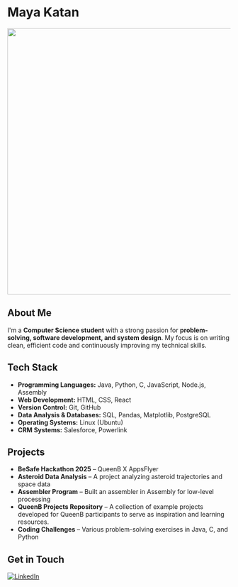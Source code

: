 # Maya Katan  
<img src="https://github.com/YOUR_USERNAME/YOUR_REPO_NAME/blob/main/assets/banner.png?raw=true" width="600"/>

## About Me  
I'm a **Computer Science student** with a strong passion for **problem-solving, software development, and system design**. My focus is on writing clean, efficient code and continuously improving my technical skills.  

## Tech Stack  
- **Programming Languages:** Java, Python, C, JavaScript, Node.js, Assembly  
- **Web Development:** HTML, CSS, React  
- **Version Control:** Git, GitHub  
- **Data Analysis & Databases:** SQL, Pandas, Matplotlib, PostgreSQL  
- **Operating Systems:** Linux (Ubuntu)  
- **CRM Systems:** Salesforce, Powerlink  

## Projects  
- **BeSafe Hackathon 2025** – QueenB X AppsFlyer  
- **Asteroid Data Analysis** – A project analyzing asteroid trajectories and space data  
- **Assembler Program** – Built an assembler in Assembly for low-level processing  
- **QueenB Projects Repository** – A collection of example projects developed for QueenB participants to serve as inspiration and learning resources.  
- **Coding Challenges** – Various problem-solving exercises in Java, C, and Python  

## Get in Touch  
[![LinkedIn](https://img.shields.io/badge/LinkedIn-0077B5?logo=linkedin&logoColor=white)](https://www.linkedin.com/in/maya-katan/)  
